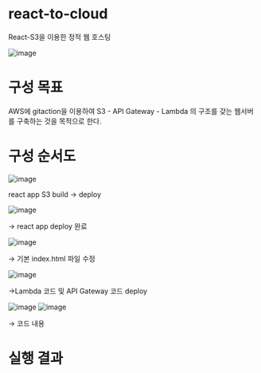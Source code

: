 # react-to-cloud
React-S3을 이용한 정적 웹 호스팅 

![image](https://github.com/user-attachments/assets/8433b15f-fff4-4009-9714-9d07e4229246)

# 구성 목표

AWS에 gitaction을 이용하여 S3 - API Gateway - Lambda 의 구조를 갖는 웹서버를 구축하는 것을 목적으로 한다.

# 구성 순서도

![image](https://github.com/user-attachments/assets/e486c5db-1ec5-40ac-bb9e-53bfae6c1af6)

react app S3 build → deploy

![image](https://github.com/user-attachments/assets/f6eb718b-3af8-4f42-af46-2e0c8286947c)

→ react app deploy 완료

![image](https://github.com/user-attachments/assets/f91f77b7-aa5e-4a1a-bea6-ad187818ccbc)

→ 기본 index.html 파일 수정

![image](https://github.com/user-attachments/assets/5055f5b7-16b0-4d98-be01-4adf6bb1a239)

→Lambda 코드 및 API Gateway 코드 deploy

![image](https://github.com/user-attachments/assets/e90a6952-a0c6-4101-b035-9d7a83055ce6)
![image](https://github.com/user-attachments/assets/feaa086a-809b-436b-9661-06975d2a4a47)

→ 코드 내용

# 실행 결과
